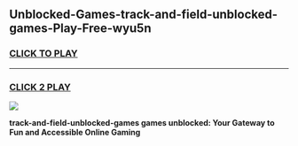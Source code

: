 
## Unblocked-Games-track-and-field-unblocked-games-Play-Free-wyu5n
<h3>
<a href="https://premium76.site?title=track-and-field-unblocked-games&ref=23A">CLICK TO PLAY</a></h3>
<hr>

<h3>
<a href="https://premium76.site?title=track-and-field-unblocked-games&ref=23A">CLICK 2 PLAY</a>
  
</h3>

<a href="https://premium76.site?title=track-and-field-unblocked-games&ref=23A"><img src="https://clearcache.store/games.png"></a>


**track-and-field-unblocked-games games unblocked: Your Gateway to Fun and Accessible Online Gaming**

